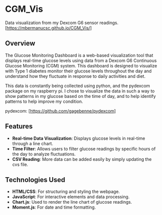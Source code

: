 # CGM_Vis
 Data visualization from my Dexcom G6 sensor readings.
 [https://mbermanucsc.github.io/CGM_Vis/]

## Overview

The Glucose Monitoring Dashboard is a web-based visualization tool that displays real-time glucose levels using data from a Dexcom G6 Continuous Glucose Monitoring (CGM) system. This dashboard is designed to visualize  with Type 1 diabetes monitor their glucose levels throughout the day and understand how they fluctuate in response to daily activities and diet.

This data is constantly being collected using python, and the pydexcom package on my raspberry pi. I chose to visualize the data in such a way to show patterns in my glucose based on the time of day, and to help identify patterns to help improve my condition.

pydexcom: [https://github.com/gagebenne/pydexcom]

## Features

- **Real-time Data Visualization**: Displays glucose levels in real-time through a line chart.
- **Time Filter**: Allows users to filter glucose readings by specific hours of the day to analyze fluctuations.
- **CSV Reading**: More data can be added easily by simply updating the cvs file.

## Technologies Used

- **HTML/CSS**: For structuring and styling the webpage.
- **JavaScript**: For interactive elements and data processing.
- **Chart.js**: Used to render the line chart of glucose readings.
- **Moment.js**: For date and time formatting.


